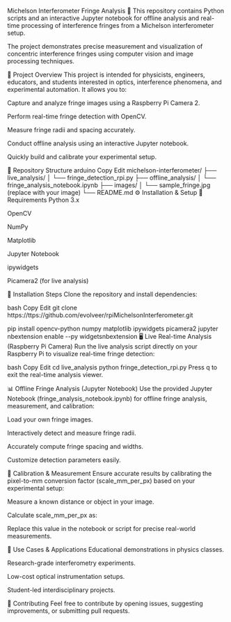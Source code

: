 Michelson Interferometer Fringe Analysis 🌈
This repository contains Python scripts and an interactive Jupyter notebook for offline analysis and real-time processing of interference fringes from a Michelson interferometer setup.

The project demonstrates precise measurement and visualization of concentric interference fringes using computer vision and image processing techniques.

🧪 Project Overview
This project is intended for physicists, engineers, educators, and students interested in optics, interference phenomena, and experimental automation. It allows you to:

Capture and analyze fringe images using a Raspberry Pi Camera 2.

Perform real-time fringe detection with OpenCV.

Measure fringe radii and spacing accurately.

Conduct offline analysis using an interactive Jupyter notebook.

Quickly build and calibrate your experimental setup.

📂 Repository Structure
arduino
Copy
Edit
michelson-interferometer/
├── live_analysis/
│   └── fringe_detection_rpi.py
├── offline_analysis/
│   └── fringe_analysis_notebook.ipynb
├── images/
│   └── sample_fringe.jpg (replace with your image)
└── README.md
⚙️ Installation & Setup
🔹 Requirements
Python 3.x

OpenCV

NumPy

Matplotlib

Jupyter Notebook

ipywidgets

Picamera2 (for live analysis)

🔹 Installation Steps
Clone the repository and install dependencies:

bash
Copy
Edit
git clone https://ttps://github.com/evolveer/rpiMichelsonInterferometer.git

pip install opencv-python numpy matplotlib ipywidgets picamera2
jupyter nbextension enable --py widgetsnbextension
🖥️ Live Real-time Analysis (Raspberry Pi Camera)
Run the live analysis script directly on your Raspberry Pi to visualize real-time fringe detection:

bash
Copy
Edit
cd live_analysis
python fringe_detection_rpi.py
Press q to exit the real-time analysis viewer.

📊 Offline Fringe Analysis (Jupyter Notebook)
Use the provided Jupyter Notebook (fringe_analysis_notebook.ipynb) for offline fringe analysis, measurement, and calibration:


Load your own fringe images.

Interactively detect and measure fringe radii.

Accurately compute fringe spacing and widths.

Customize detection parameters easily.

📐 Calibration & Measurement
Ensure accurate results by calibrating the pixel-to-mm conversion factor (scale_mm_per_px) based on your experimental setup:

Measure a known distance or object in your image.

Calculate scale_mm_per_px as:


 
Replace this value in the notebook or script for precise real-world measurements.

🎯 Use Cases & Applications
Educational demonstrations in physics classes.

Research-grade interferometry experiments.

Low-cost optical instrumentation setups.

Student-led interdisciplinary projects.

🤝 Contributing
Feel free to contribute by opening issues, suggesting improvements, or submitting pull requests.

